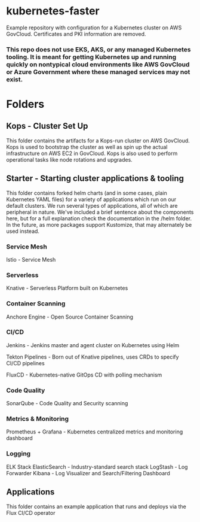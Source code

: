 # kubernetes-faster

Example repository with configuration for a Kubernetes cluster on AWS GovCloud. Certificates and PKI information are removed.

### This repo does not use EKS, AKS, or any managed Kubernetes tooling. It is meant for getting Kubernetes up and running quickly on nontypical cloud environments like AWS GovCloud or Azure Government where these managed services may not exist.

# Folders

## Kops - Cluster Set Up

This folder contains the artifacts for a Kops-run cluster on AWS GovCloud. Kops is used to bootstrap the cluster as well as spin up the actual infrastructure on AWS EC2 in GovCloud. Kops is also used to perform operational tasks like node rotations and upgrades.

## Starter - Starting cluster applications & tooling

This folder contains forked helm charts (and in some cases, plain Kubernetes YAML files) for a variety of applications which run on our default clusters. We run several types of applications, all of which are peripheral in nature. We've included a brief sentence about the components here, but for a full explanation check the documentation in the /helm folder.  In the future, as more packages support Kustomize, that may alternately be used instead.

### Service Mesh

Istio - Service Mesh

### Serverless

Knative - Serverless Platform built on Kubernetes

### Container Scanning

Anchore Engine - Open Source Container Scanning

### CI/CD

Jenkins - Jenkins master and agent cluster on Kubernetes using Helm

Tekton Pipelines - Born out of Knative pipelines, uses CRDs to specify CI/CD pipelines

FluxCD - Kubernetes-native GitOps CD with polling mechanism

### Code Quality

SonarQube - Code Quality and Security scanning

### Metrics & Monitoring

Prometheus + Grafana - Kubernetes centralized metrics and monitoring dashboard

### Logging

ELK Stack
ElasticSearch - Industry-standard search stack
LogStash - Log Forwarder
Kibana - Log Visualizer and Search/Filtering Dashboard

## Applications

This folder contains an example application that runs and deploys via the Flux CI/CD operator
